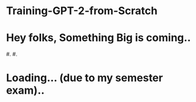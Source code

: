 # Training-GPT-2-from-Scratch

# Hey folks, Something Big is coming..
#.
#.
# Loading... (due to my semester exam)..

